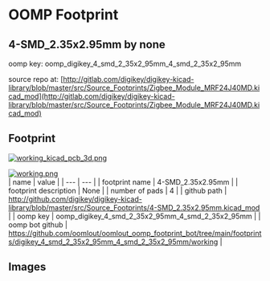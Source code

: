 # OOMP Footprint  
## 4-SMD_2.35x2.95mm  by none  
  
oomp key: oomp_digikey_4_smd_2_35x2_95mm_4_smd_2_35x2_95mm  
  
source repo at: [http://gitlab.com/digikey/digikey-kicad-library/blob/master/src/Source_Footprints/Zigbee_Module_MRF24J40MD.kicad_mod](http://gitlab.com/digikey/digikey-kicad-library/blob/master/src/Source_Footprints/Zigbee_Module_MRF24J40MD.kicad_mod)  
## Footprint  
  
[![working_kicad_pcb_3d.png](working_kicad_pcb_3d_600.png)](working_kicad_pcb_3d.png)  
  
[![working.png](working_600.png)](working.png)  
| name | value | 
| --- | --- | 
| footprint name | 4-SMD_2.35x2.95mm | 
| footprint description | None | 
| number of pads | 4 | 
| github path | http://github.com/digikey/digikey-kicad-library/blob/master/src/Source_Footprints/4-SMD_2.35x2.95mm.kicad_mod | 
| oomp key | oomp_digikey_4_smd_2_35x2_95mm_4_smd_2_35x2_95mm | 
| oomp bot github | https://github.com/oomlout/oomlout_oomp_footprint_bot/tree/main/footprints/digikey_4_smd_2_35x2_95mm_4_smd_2_35x2_95mm/working | 
## Images  
